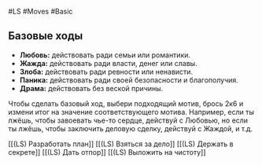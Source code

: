 #LS #Moves #Basic 

## Базовые ходы

- **Любовь:** действовать ради семьи или романтики.
- **Жажда:** действовать ради власти, денег или славы.
- **Злоба:** действовать ради ревности или ненависти.
- **Паника:** действовать ради своей безопасности и благополучия.
- **Драма:** действовать без веской причины.

Чтобы сделать базовый ход, выбери подходящий мотив, брось 2к6 и измени итог на значение соответствующего мотива. Например, если ты лжёшь, чтобы завоевать чье-то сердце, действуй с Любовью, но если ты лжёшь, чтобы заключить деловую сделку, действуй с Жаждой, и т.д.

[[(LS) Разработать план]]
[[(LS) Взяться за дело]]
[[(LS) Держать в секрете]]
[[(LS) Дать отпор]]
[[(LS) Выложить на чистоту]]
